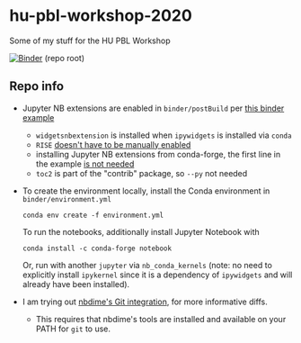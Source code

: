 # hu-pbl-workshop-2020
Some of my stuff for the HU PBL Workshop

[![Binder](https://mybinder.org/badge_logo.svg)](https://mybinder.org/v2/gh/zmoon92/hu-pbl-workshop-2020/master) (repo root)

## Repo info

* Jupyter NB extensions are enabled in `binder/postBuild` per [this binder example](https://mybinder.readthedocs.io/en/latest/sample_repos.html#enabling-jupyter-extensions-with-post-build-commands)
  - `widgetsnbextension` is installed when `ipywidgets` is installed via `conda`
  - `RISE` [doesn't have to be manually enabled](https://rise.readthedocs.io/en/stable/installation.html)
  - installing Jupyter NB extensions from conda-forge, the first line in the example [is not needed](https://github.com/ipython-contrib/jupyter_contrib_nbextensions#conda)
  - `toc2` is part of the "contrib" package, so `--py` not needed

* To create the environment locally, install the Conda environment in `binder/environment.yml`
  ```
  conda env create -f environment.yml
  ```

  To run the notebooks, additionally install Jupyter Notebook with 
  ```
  conda install -c conda-forge notebook
  ```
  
  Or, run with another `jupyter` via `nb_conda_kernels` (note: no need to explicitly install `ipykernel` since it is a dependency of `ipywidgets` and will already have been installed).

* I am trying out [nbdime's Git integration](https://nbdime.readthedocs.io/en/latest/vcs.html#git-integration), for more informative diffs.
  - This requires that nbdime's tools are installed and available on your PATH for `git` to use. 
